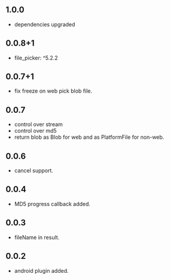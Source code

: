 ## 1.0.0

* dependencies upgraded 

## 0.0.8+1

* file_picker: ^5.2.2

## 0.0.7+1

* fix freeze on web pick blob file. 

## 0.0.7

* control over stream
* control over md5
* return blob as Blob for web and as PlatformFile for non-web.

## 0.0.6

* cancel support.

## 0.0.4

* MD5 progress callback added.

## 0.0.3

* fileName in result.

## 0.0.2

* android plugin added.
